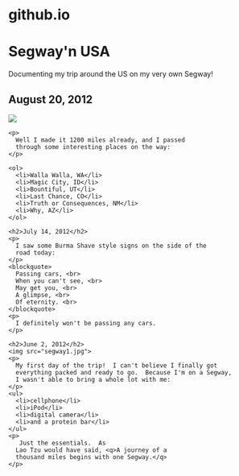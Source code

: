 # github.io
<!doctype html>
<html>
<head>
<title> <My trip around the USA on a segway </title>


 <link rel="stylesheet" type="text/css" href="style.css">


</head>
<body>
<h1>Segway'n USA </h1>
<p> Documenting my trip around the US on my very own Segway!
</p>
<h2> August 20, 2012</h2>
<img src="segway2.jpg">
    </p>

    
    <p>
      Well I made it 1200 miles already, and I passed
      through some interesting places on the way: 
    </p>

    <ol>
      <li>Walla Walla, WA</li> 
      <li>Magic City, ID</li> 
      <li>Bountiful, UT</li>
      <li>Last Chance, CO</li>
      <li>Truth or Consequences, NM</li>
      <li>Why, AZ</li> 
    </ol>

    <h2>July 14, 2012</h2>
    <p>
      I saw some Burma Shave style signs on the side of the
      road today:
    </p>
    <blockquote>
      Passing cars, <br>
      When you can't see, <br>
      May get you, <br>
      A glimpse, <br>
      Of eternity. <br>
    </blockquote>
    <p>
      I definitely won't be passing any cars.
    </p>

    <h2>June 2, 2012</h2>
    <img src="segway1.jpg">
    <p>
      My first day of the trip!  I can't believe I finally got
      everything packed and ready to go.  Because I'm on a Segway,
      I wasn't able to bring a whole lot with me:
    </p>
    <ul>
      <li>cellphone</li> 
      <li>iPod</li>
      <li>digital camera</li>
      <li>and a protein bar</li>
    </ul>
    <p>
       Just the essentials.  As
      Lao Tzu would have said, <q>A journey of a 
      thousand miles begins with one Segway.</q>
    </p>
  </body>
</html>
